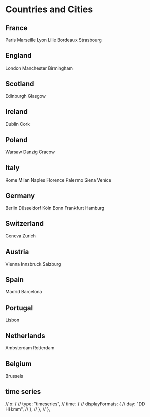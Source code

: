 # Countries and Cities

## France

Paris
Marseille
Lyon
Lille
Bordeaux
Strasbourg

## England

London
Manchester
Birmingham

## Scotland

Edinburgh
Glasgow

## Ireland

Dublin
Cork

## Poland

Warsaw
Danzig
Cracow

## Italy

Rome
Milan
Naples
Florence
Palermo
Siena
Venice

## Germany

Berlin
Düsseldorf
Köln
Bonn
Frankfurt
Hamburg

## Switzerland

Geneva
Zurich

## Austria

Vienna
Innsbruck
Salzburg

## Spain

Madrid
Barcelona

## Portugal

Lisbon

## Netherlands

Ambsterdam
Rotterdam

## Belgium

Brussels

## time series

// x: {
// type: "timeseries",
// time: {
// displayFormats: {
// day: "DD HH:mm",
// },
// },
// },
